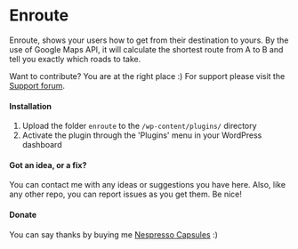 # Enroute

Enroute, shows your users how to get from their destination to yours. By the use of Google Maps API, it will calculate the shortest route from A to B and tell you exactly which roads to take.

Want to contribute? You are at the right place :) For support please visit the [Support forum].

#### Installation

1. Upload the folder `enroute` to the `/wp-content/plugins/` directory
2. Activate the plugin through the 'Plugins' menu in your WordPress dashboard

#### Got an idea, or a fix?

You can contact me with any ideas or suggestions you have here. Also, like any other repo, you can report issues as you get them. Be nice!

#### Donate

You can say thanks by buying me [Nespresso Capsules] :)

[Support forum]:http://wordpress.org/support/plugin/enroute
[Nespresso Capsules]:https://www.paypal.com/cgi-bin/webscr?cmd=_donations&business=yusrimathews%40gmail%2ecom&lc=ZA&item_name=Yusri%20Mathews&item_number=enroute&currency_code=USD&bn=PP%2dDonationsBF%3abtn_donateCC_LG%2egif%3aNonHosted
